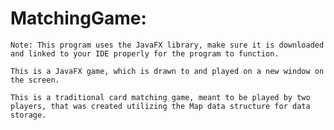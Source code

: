 # MatchingGame:
    Note: This program uses the JavaFX library, make sure it is downloaded and linked to your IDE properly for the program to function. 

    This is a JavaFX game, which is drawn to and played on a new window on the screen. 

    This is a traditional card matching game, meant to be played by two players, that was created utilizing the Map data structure for data storage. 